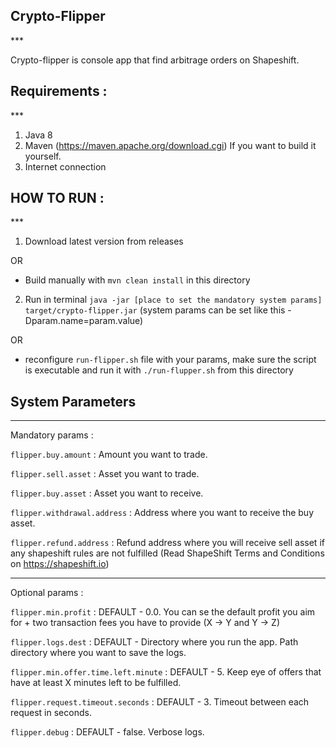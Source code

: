 <h2>Crypto-Flipper</h2>
***

Crypto-flipper is console app that find arbitrage orders on Shapeshift.

<h2>Requirements :</h2> 
***

1) Java 8
2) Maven (https://maven.apache.org/download.cgi) If you want to build it yourself.
3) Internet connection

<h2>HOW TO RUN :</h2>
***

1) Download latest version from releases

OR

* Build manually with `mvn clean install` in this directory

2) Run in terminal 
`java -jar [place to set the mandatory system params] target/crypto-flipper.jar` (system params can be set like this -Dparam.name=param.value)

OR 

* reconfigure `run-flipper.sh` file with  your params, make sure the script is executable and run it with `./run-flupper.sh` from this directory


<h2> System Parameters </h2>

***
Mandatory params :

`flipper.buy.amount` : Amount you want to trade.

`flipper.sell.asset` : Asset you want to trade.

`flipper.buy.asset` : Asset you want to receive.

`flipper.withdrawal.address` : Address where you want to receive the buy asset.

`flipper.refund.address` : Refund address where you will receive sell asset if any shapeshift rules are not fulfilled (Read ShapeShift Terms and Conditions on https://shapeshift.io)

***
Optional params :
 
`flipper.min.profit` : DEFAULT - 0.0. You can se the default profit you aim for + two transaction fees you have to provide (X -> Y and Y -> Z)

`flipper.logs.dest` : DEFAULT - Directory where you run the app. Path directory where you want to save the logs.

`flipper.min.offer.time.left.minute` : DEFAULT - 5. Keep eye of offers that have at least X minutes left to be fulfilled.

`flipper.request.timeout.seconds` : DEFAULT - 3. Timeout between each request in seconds.

`flipper.debug` : DEFAULT - false. Verbose logs.

